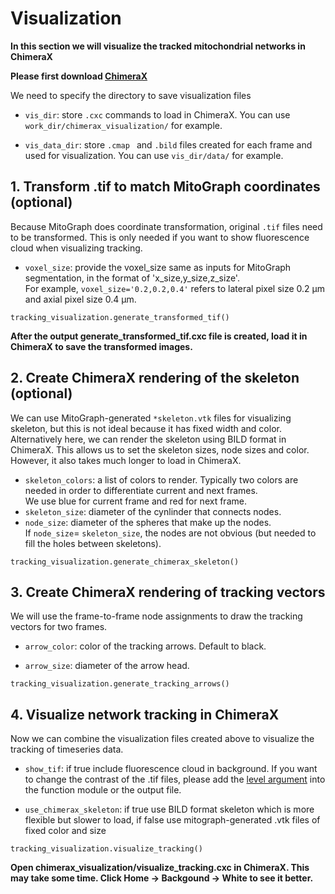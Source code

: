 # Visualization
**In this section we will visualize the tracked mitochondrial networks in ChimeraX**

**Please first download [ChimeraX](https://www.cgl.ucsf.edu/chimerax/)**

We need to specify the directory to save visualization files

- `vis_dir`: store `.cxc` commands to load in ChimeraX. You can use `work_dir/chimerax_visualization/` for example.

- `vis_data_dir`: store `.cmap ` and `.bild` files created for each frame and used for visualization. You can use `vis_dir/data/` for example.

## 1. Transform .tif to match MitoGraph coordinates (optional)
Because MitoGraph does coordinate transformation, original `.tif` files need to be transformed.
This is only needed if you want to show fluorescence cloud when visualizing tracking.

- `voxel_size`: provide the voxel_size same as inputs for MitoGraph segmentation, in the format of 'x_size,y_size,z_size'.  
For example, `voxel_size='0.2,0.2,0.4'` refers to lateral pixel size 0.2 μm and axial pixel size 0.4 μm.

```
tracking_visualization.generate_transformed_tif()
```
**After the output generate_transformed_tif.cxc file is created, load it in ChimeraX to save the transformed images.**

## 2. Create ChimeraX rendering of the skeleton (optional)
We can use MitoGraph-generated `*skeleton.vtk` files for visualizing skeleton, but this is not ideal because it has fixed width and color.\
Alternatively here, we can render the skeleton using BILD format in ChimeraX. This allows us to set the skeleton sizes, node sizes and color. However, it also takes much longer to load in ChimeraX.
- `skeleton_colors`: a list of colors to render. Typically two colors are needed in order to differentiate current and next frames.\
We use blue for current frame and red for next frame.
- `skeleton_size`: diameter of the cynlinder that connects nodes.
- `node_size`: diameter of the spheres that make up the nodes. \
If `node_size`= `skeleton_size`, the nodes are not obvious (but needed to fill the holes between skeletons).
```
tracking_visualization.generate_chimerax_skeleton()
```

## 3. Create ChimeraX rendering of tracking vectors
We will use the frame-to-frame node assignments to draw the tracking vectors for two frames.

- `arrow_color`: color of the tracking arrows. Default to black.

- `arrow_size`: diameter of the arrow head.
```
tracking_visualization.generate_tracking_arrows()
```

## 4. Visualize network tracking in ChimeraX
Now we can combine the visualization files created above to visualize the tracking of timeseries data.

- `show_tif`: if true include fluorescence cloud in background. If you want to change the contrast of the .tif files, please add the [level argument](https://www.cgl.ucsf.edu/chimerax/docs/user/commands/volume.html) into the function module or the output file. 

- `use_chimerax_skeleton`: if true use BILD format skeleton which is more flexible but slower to load, if false use mitograph-generated .vtk files of fixed color and size
```
tracking_visualization.visualize_tracking()
```
**Open chimerax_visualization/visualize_tracking.cxc in ChimeraX. This may take some time. Click Home -> Backgound -> White to see it better.**
